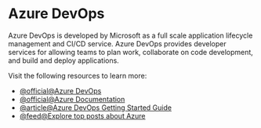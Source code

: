 # Azure DevOps

Azure DevOps is developed by Microsoft as a full scale application lifecycle management and CI/CD service. Azure DevOps provides developer services for allowing teams to plan work, collaborate on code development, and build and deploy applications.

Visit the following resources to learn more:

- [@official@Azure DevOps](https://azure.microsoft.com/en-us/services/devops/#overview)
- [@official@Azure Documentation](https://docs.microsoft.com/en-us/azure/devops/?view=azure-devops\&viewFallbackFrom=vsts)
- [@article@Azure DevOps Getting Started Guide](https://docs.microsoft.com/en-us/azure/devops/user-guide/sign-up-invite-teammates?view=azure-devops)
- [@feed@Explore top posts about Azure](https://app.daily.dev/tags/azure?ref=roadmapsh)
